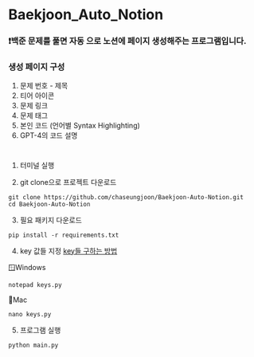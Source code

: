 # Baekjoon_Auto_Notion

### ❗백준 문제를 풀면 자동 으로 노션에 페이지 생성해주는 프로그램입니다.


### 생성 페이지 구성
1. 문제 번호 - 제목
2. 티어 아이콘
3. 문제 링크
4. 문제 태그
5. 본인 코드 (언어별 Syntax Highlighting)
6. GPT-4의 코드 설명

#

1. 터미널 실행

2. git clone으로 프로젝트 다운로드
```
git clone https://github.com/chaseungjoon/Baekjoon-Auto-Notion.git
cd Baekjoon-Auto-Notion
```
3. 필요 패키지 다운로드
```
pip install -r requirements.txt
```
4. key 값들 지정 [key들 구하는 방법](https://velog.io/@cktmdwns604/%EB%B0%B1%EC%A4%80-%EB%AC%B8%EC%A0%9C-%ED%92%80%EA%B3%A0-Notion%EC%97%90-%EC%9E%90%EB%8F%99%EC%9C%BC%EB%A1%9C-%EC%BB%A4%EB%B0%8B%ED%95%98%EA%B8%B0#1-%EC%B4%88%EA%B8%B0-%EC%84%A4%EC%A0%95)

🪟Windows
```
notepad keys.py
```

🍎Mac
```
nano keys.py
```

5. 프로그램 실행
```
python main.py
```
